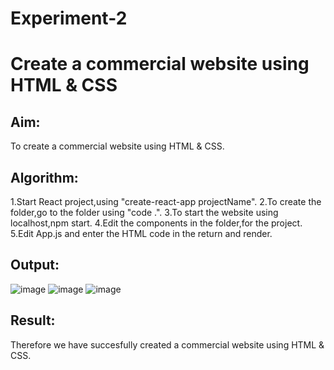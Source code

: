 # Experiment-2

# Create a commercial website using HTML & CSS

## Aim:
To create a commercial website using HTML & CSS.

## Algorithm:
1.Start React project,using "create-react-app projectName".
2.To create the folder,go to the folder using "code .".
3.To start the website using localhost,npm start.
4.Edit the components in the folder,for the project.
5.Edit App.js and enter the HTML code in the return and render.

## Output:

![image](https://github.com/SaiDarshan2003/Car-Website/assets/94692595/9dab2c9d-2dc9-4041-967b-a5ba2dc0309d)
![image](https://github.com/SaiDarshan2003/Car-Website/assets/94692595/200cf4fc-891b-4fcd-9020-50f627eefed0)
![image](https://github.com/SaiDarshan2003/Car-Website/assets/94692595/4506d59a-ae85-484a-8e65-d1dd6128028f)

## Result:
Therefore we have succesfully created a commercial website using HTML & CSS.

